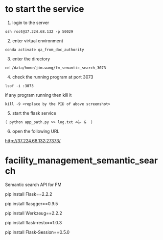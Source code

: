 # to start the service

1. login to the server

```
ssh root@37.224.68.132 -p 50029
```

2. enter virtual environment

```
conda activate qa_from_doc_authority
```

3. enter the directory

```
cd /data/home/jim.wang/fm_semantic_search_3073
```

4. check the running program at port 3073

```
lsof -i :3073
```

if any program running then kill it 

```
kill -9 <replace by the PID of above screenshot>
```

5. start the flask service

```
( python app_path.py >> log.txt <&- &  )
```

6. open the following URL

http://37.224.68.132:27373/

# facility_management_semantic_search
Semantic search API for FM

pip install Flask==2.2.2

pip install flasgger==0.9.5

pip install Werkzeug==2.2.2

pip install flask-restx==1.0.3

pip install Flask-Session==0.5.0


